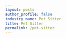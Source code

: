 ```yaml
---
layout: posts 
author_profile: false 
industry_name: Pet Sitter
title: Pet Sitter
permalink: /pet-sitter
---
```


